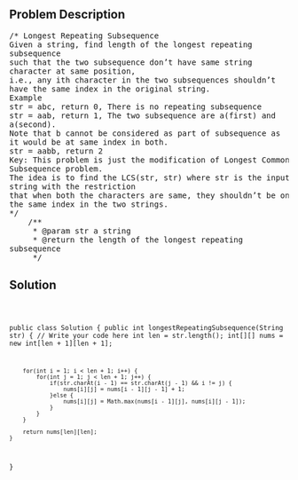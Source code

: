 <!--
<style>
  body { font-family: Arial, sans-serif; }
  .container { max-width: 100%; margin: 0 auto; padding: 10px; }
  .comment-block { max-width: 30%; background-color: #f9f9f9; padding: 10px; border-left: 5px solid #ccc; overflow-wrap: break-word; white-space: pre-wrap; }
  .code-block { background-color: #f4f4f4; padding: 10px; border: 1px solid #ddd; overflow-wrap: break-word; white-space: pre-wrap; }
</style>
-->

<div class='container'>
<h2>Problem Description</h2>
<div class='comment-block'>
<pre>
/* Longest Repeating Subsequence
Given a string, find length of the longest repeating
subsequence
such that the two subsequence don’t have same string
character at same position,
i.e., any ith character in the two subsequences shouldn’t
have the same index in the original string.
Example
str = abc, return 0, There is no repeating subsequence
str = aab, return 1, The two subsequence are a(first) and
a(second).
Note that b cannot be considered as part of subsequence as
it would be at same index in both.
str = aabb, return 2
Key: This problem is just the modification of Longest Common
Subsequence problem.
The idea is to find the LCS(str, str) where str is the input
string with the restriction
that when both the characters are same, they shouldn’t be on
the same index in the two strings.
*/
    /**
     * @param str a string
     * @return the length of the longest repeating
subsequence
     */
</pre>
</div>

<h2>Solution</h2>
<div class='code-block'>
<pre><code class='language-java'>

public class Solution {
    public int longestRepeatingSubsequence(String str) {
        // Write your code here
        int len = str.length();
        int[][] nums = new int[len + 1][len + 1];
        
        for(int i = 1; i < len + 1; i++) {
            for(int j = 1; j < len + 1; j++) {
                if(str.charAt(i - 1) == str.charAt(j - 1) && i != j) {
                    nums[i][j] = nums[i - 1][j - 1] + 1;
                }else {
                    nums[i][j] = Math.max(nums[i - 1][j], nums[i][j - 1]);
                }
            }
        }
        
        return nums[len][len];
    }
}</code></pre>
</div>
</div>
